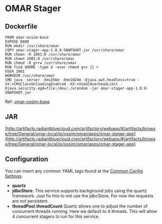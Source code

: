 # OMAR Stager

## Dockerfile
```
FROM omar-ossim-base
EXPOSE 8080
RUN mkdir /usr/share/omar
COPY omar-stager-app-1.0.0-SNAPSHOT.jar /usr/share/omar
RUN chown -R 1001:0 /usr/share/omar
RUN chown 1001:0 /usr/share/omar
RUN chmod -R g+rw /usr/share/omar
RUN find $HOME -type d -exec chmod g+x {} +
USER 1001
WORKDIR /usr/share/omar
CMD java -server -Xms256m -Xmx1024m -Djava.awt.headless=true -XX:+CMSClassUnloadingEnabled -XX:+UseGCOverheadLimit -Djava.security.egd=file:/dev/./urandom -jar omar-stager-app-1.0.0-SNAPSHOT.jar
```
Ref: [omar-ossim-base](../../../omar-ossim-base/docs/install-guide/omar-ossim-base/)

## JAR
[http://artifacts.radiantbluecloud.com/artifactory/webapp/#/artifacts/browse/tree/General/omar-local/io/ossim/omar/apps/omar-stager-app](http://artifacts.radiantbluecloud.com/artifactory/webapp/#/artifacts/browse/tree/General/omar-local/io/ossim/omar/apps/omar-stager-app)

## Configuration

You can insert any common YAML tags found at the [Common Config Settings](../../../omar-common/docs/install-guide/omar-common/#common-config-settings).  

* **quartz**
 * **jdbcStore:** This service supports background jobs using the quartz framework.  Just fix this to not use the jdbcStore.   For now the requests are not persistent.
 * **threadPool.threadCount** Quartz allows one to adjust the number of concurrent threads running.  Here we default to 4 threads.  This will allow 4 concurrent stagers to run for this service.
